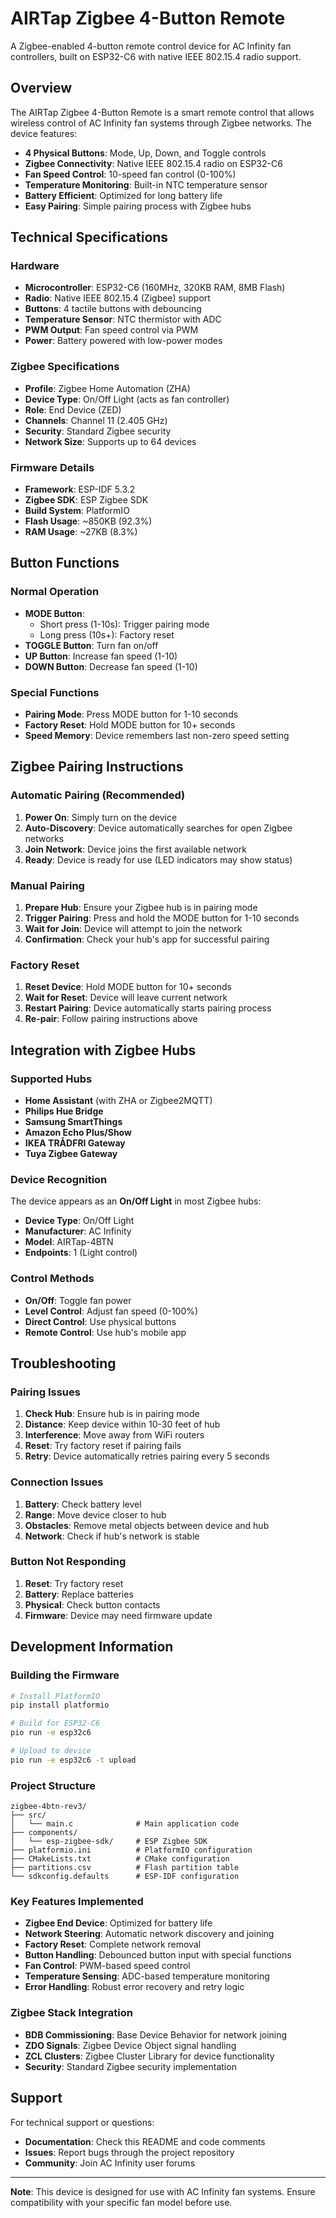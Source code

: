 # AIRTap Zigbee 4-Button Remote

A Zigbee-enabled 4-button remote control device for AC Infinity fan controllers, built on ESP32-C6 with native IEEE 802.15.4 radio support.

## Overview

The AIRTap Zigbee 4-Button Remote is a smart remote control that allows wireless control of AC Infinity fan systems through Zigbee networks. The device features:

- **4 Physical Buttons**: Mode, Up, Down, and Toggle controls
- **Zigbee Connectivity**: Native IEEE 802.15.4 radio on ESP32-C6
- **Fan Speed Control**: 10-speed fan control (0-100%)
- **Temperature Monitoring**: Built-in NTC temperature sensor
- **Battery Efficient**: Optimized for long battery life
- **Easy Pairing**: Simple pairing process with Zigbee hubs

## Technical Specifications

### Hardware
- **Microcontroller**: ESP32-C6 (160MHz, 320KB RAM, 8MB Flash)
- **Radio**: Native IEEE 802.15.4 (Zigbee) support
- **Buttons**: 4 tactile buttons with debouncing
- **Temperature Sensor**: NTC thermistor with ADC
- **PWM Output**: Fan speed control via PWM
- **Power**: Battery powered with low-power modes

### Zigbee Specifications
- **Profile**: Zigbee Home Automation (ZHA)
- **Device Type**: On/Off Light (acts as fan controller)
- **Role**: End Device (ZED)
- **Channels**: Channel 11 (2.405 GHz)
- **Security**: Standard Zigbee security
- **Network Size**: Supports up to 64 devices

### Firmware Details
- **Framework**: ESP-IDF 5.3.2
- **Zigbee SDK**: ESP Zigbee SDK
- **Build System**: PlatformIO
- **Flash Usage**: ~850KB (92.3%)
- **RAM Usage**: ~27KB (8.3%)

## Button Functions

### Normal Operation
- **MODE Button**: 
  - Short press (1-10s): Trigger pairing mode
  - Long press (10s+): Factory reset
- **TOGGLE Button**: Turn fan on/off
- **UP Button**: Increase fan speed (1-10)
- **DOWN Button**: Decrease fan speed (1-10)

### Special Functions
- **Pairing Mode**: Press MODE button for 1-10 seconds
- **Factory Reset**: Hold MODE button for 10+ seconds
- **Speed Memory**: Device remembers last non-zero speed setting

## Zigbee Pairing Instructions

### Automatic Pairing (Recommended)
1. **Power On**: Simply turn on the device
2. **Auto-Discovery**: Device automatically searches for open Zigbee networks
3. **Join Network**: Device joins the first available network
4. **Ready**: Device is ready for use (LED indicators may show status)

### Manual Pairing
1. **Prepare Hub**: Ensure your Zigbee hub is in pairing mode
2. **Trigger Pairing**: Press and hold the MODE button for 1-10 seconds
3. **Wait for Join**: Device will attempt to join the network
4. **Confirmation**: Check your hub's app for successful pairing

### Factory Reset
1. **Reset Device**: Hold MODE button for 10+ seconds
2. **Wait for Reset**: Device will leave current network
3. **Restart Pairing**: Device automatically starts pairing process
4. **Re-pair**: Follow pairing instructions above

## Integration with Zigbee Hubs

### Supported Hubs
- **Home Assistant** (with ZHA or Zigbee2MQTT)
- **Philips Hue Bridge**
- **Samsung SmartThings**
- **Amazon Echo Plus/Show**
- **IKEA TRÅDFRI Gateway**
- **Tuya Zigbee Gateway**

### Device Recognition
The device appears as an **On/Off Light** in most Zigbee hubs:
- **Device Type**: On/Off Light
- **Manufacturer**: AC Infinity
- **Model**: AIRTap-4BTN
- **Endpoints**: 1 (Light control)

### Control Methods
- **On/Off**: Toggle fan power
- **Level Control**: Adjust fan speed (0-100%)
- **Direct Control**: Use physical buttons
- **Remote Control**: Use hub's mobile app

## Troubleshooting

### Pairing Issues
1. **Check Hub**: Ensure hub is in pairing mode
2. **Distance**: Keep device within 10-30 feet of hub
3. **Interference**: Move away from WiFi routers
4. **Reset**: Try factory reset if pairing fails
5. **Retry**: Device automatically retries pairing every 5 seconds

### Connection Issues
1. **Battery**: Check battery level
2. **Range**: Move device closer to hub
3. **Obstacles**: Remove metal objects between device and hub
4. **Network**: Check if hub's network is stable

### Button Not Responding
1. **Reset**: Try factory reset
2. **Battery**: Replace batteries
3. **Physical**: Check button contacts
4. **Firmware**: Device may need firmware update

## Development Information

### Building the Firmware
```bash
# Install PlatformIO
pip install platformio

# Build for ESP32-C6
pio run -e esp32c6

# Upload to device
pio run -e esp32c6 -t upload
```

### Project Structure
```
zigbee-4btn-rev3/
├── src/
│   └── main.c              # Main application code
├── components/
│   └── esp-zigbee-sdk/     # ESP Zigbee SDK
├── platformio.ini          # PlatformIO configuration
├── CMakeLists.txt          # CMake configuration
├── partitions.csv          # Flash partition table
└── sdkconfig.defaults      # ESP-IDF configuration
```

### Key Features Implemented
- **Zigbee End Device**: Optimized for battery life
- **Network Steering**: Automatic network discovery and joining
- **Factory Reset**: Complete network removal
- **Button Handling**: Debounced button input with special functions
- **Fan Control**: PWM-based speed control
- **Temperature Sensing**: ADC-based temperature monitoring
- **Error Handling**: Robust error recovery and retry logic

### Zigbee Stack Integration
- **BDB Commissioning**: Base Device Behavior for network joining
- **ZDO Signals**: Zigbee Device Object signal handling
- **ZCL Clusters**: Zigbee Cluster Library for device functionality
- **Security**: Standard Zigbee security implementation

## Support

For technical support or questions:
- **Documentation**: Check this README and code comments
- **Issues**: Report bugs through the project repository
- **Community**: Join AC Infinity user forums

---

**Note**: This device is designed for use with AC Infinity fan systems. Ensure compatibility with your specific fan model before use.
